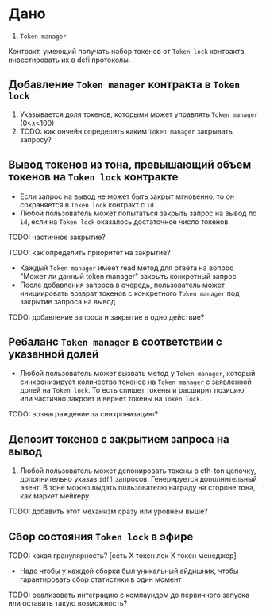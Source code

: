 # Дано

1. `Token manager`

Контракт, умеющий получать набор токенов от `Token lock` контракта, инвестировать их
в defi протоколы.

## Добавление `Token manager` контракта в `Token lock`

1. Указывается доля токенов, которыми может управлять `Token manager` (0<x<100)
2. TODO: как ончейн определить каким `Token manager` закрывать запросy?

## Вывод токенов из тона, превышающий объем токенов на `Token lock` контракте

- Если запрос на вывод не может быть закрыт мгновенно, то он сохраняется в `Token lock` контракт с `id`.
- Любой пользователь может попытаться закрыть запрос на вывод по `id`, если на `Token lock`
оказалось достаточное число токенов.

TODO: частичное закрытие?

TODO: как определить приоритет на закрытие?

- Каждый `Token manager` имеет read метод для ответа на вопрос "Может ли данный token manager" закрыть
конкретный запрос
- После добавления запроса в очередь, пользователь может инициировать возврат токенов
с конкретного `Token manager` под закрытие запроса на вывод

TODO: добавление запроса и закрытие в одно действие?

## Ребаланс `Token manager` в соответствии с указанной долей

- Любой пользователь может вызвать метод у `Token manager`, который синхронизирует
количество токенов на `Token manager` с заявленной долей на `Token lock`.
То есть спишет токены и расширит позицию, или частично закроет и вернет токены на `Token lock`.

TODO: вознаграждение за синхронизацию?

## Депозит токенов с закрытием запроса на вывод

1. Любой пользователь может депонировать токены в eth-ton цепочку, дополнительно
указав `id[]` запросов. Генерируется дополнительный эвент.
В тоне можно выдать пользователю награду на стороне тона, как маркет мейкеру.

TODO: добавить этот механизм сразу или уровнем выше?

## Сбор состояния `Token lock` в эфире

TODO: какая гранулярность? [сеть X токен лок X токен менеджер]
- Надо чтобы у каждой сборки был уникальный айдишник, чтобы гарантировать
сбор статистики в один момент

TODO: реализовать интеграцию с компаундом до первичного запуска или оставить
такую возможность?
